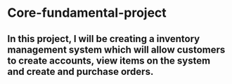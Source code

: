 # Core-fundamental-project
  
## In this project, I will be creating a inventory management system which will allow customers to create accounts, view items on the system and create and purchase orders.
  
